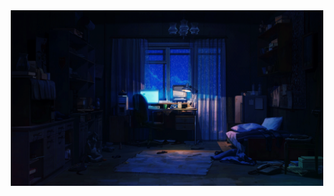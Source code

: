 <div align="center">
<img  src="./assets/room.gif" alt="wallpaper" width="500" height="281">
</div>

